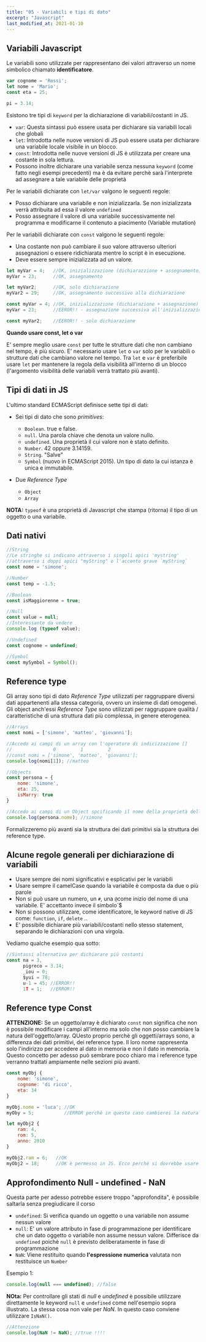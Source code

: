 ```yaml
---
title: "05 - Variabili e tipi di dato"
excerpt: "Javascript"
last_modified_at: 2021-01-10
---
```


## Variabili Javascript

Le variabili sono utilizzate per rappresentano dei valori attraverso un nome simbolico chiamato **identificatore**.

```js
var cognome = 'Rossi';
let nome = 'Mario';
const eta = 25;

pi = 3.14;
```

Esistono tre tipi di `keyword` per la dichiarazione di variabili/costanti in JS.

- `var`: Questa sintassi può essere usata per dichiarare sia variabili locali che globali
- `let`: Introdotta nelle nuove versioni di JS può essere usata per dichiarare una variabile locale visibile in un blocco.
- `const`: Introdotta nelle nuove versioni di JS è utilizzata per creare una costante in sola lettura.
- Possono inoltre dichiarare una variabile senza nessuna `keyword` (come fatto negli esempi precedenti) ma è da evitare perchè sarà l'interprete ad assegnare a tale variabile delle proprietà

Per le variabili dichiarate con `let/var` valgono le seguenti regole:

- Posso dichiarare una variabile e non inizializzarla. Se non inizializzata verrà attribuita ad essa il valore `undefined`
- Posso assegnare il valore di una variabile successivamente nel programma e modificarne il contenuto a piacimento (Variable mutation)

Per le variabili dichiarate con `const` valgono le seguenti regole:

- Una costante non può cambiare il suo valore attraverso ulteriori assegnazioni o essere ridichiarata mentre lo script è in esecuzione. 
- Deve essere sempre inizializzata ad un valore.

```js
let myVar = 4;   //OK, inizializzazione (dichiarazzione + assegnamento)
myVar = 23;      //OK, assegnamento

let myVar2;      //OK, solo dichiarazione
myVar2 = 29;     //OK, assegnamento successivo alla dichiarazione

const myVar = 4; //OK, inizializzazione (dichiarazione + assegnazione)
myVar = 23;      //EEROR!! - assegnazione successiva all'inizializzazione

const myVar2;    //EEROR!! - solo dichiarazione
```

**Quando usare const, let o var**

E' sempre meglio usare `const` per tutte le strutture dati che non cambiano nel tempo, è più sicuro. E' necessario usare `let` o `var` solo per le variabili o strutture dati che cambiano valore nel tempo. Tra `let` e `var` è preferibile usare `let` per mantenere la regola della visibilità all'interno di un blocco (l'argomento visibilità delle variabili verrà trattato più avanti).

## Tipi di dati in JS

L'ultimo standard ECMAScript definisce sette tipi di dati:

- Sei tipi di dato che sono *primitives*:
  - `Boolean`. true e false.
  - `null`. Una parola chiave che denota un valore nullo.
  - `undefined`. Una proprietà il cui valore non è stato definito.
  - `Number`. 42 oppure 3.14159.
  - `String`. "Salve"
  - `Symbol` (nuovo in ECMAScript 2015). Un tipo di dato la cui istanza è unica e immutabile.
  
- Due *Reference Type*
  - `Object`
  - `Array`

**NOTA:** `typeof` è una proprietà di Javascript che stampa (ritorna) il tipo di un oggetto o una variabile.

## Dati nativi

```js
//String
//Le stringhe si indicano attraverso i singoli apici 'mystring'
//attraverso i doppi apici "myString" o l'accento grave `myString`
const nome = 'simone'; 

//Number
const temp = -1.5;

//Boolean
const isMaggiorenne = true;

//Null
const value = null;
//Interessante da vedere
console.log (typeof value);

//Undefined
const cognome = undefined;

//Symbol
const mySymbol = Symbol();
```

## Reference type 

Gli array sono tipi di dato *Reference Type* utilizzati per raggruppare diversi dati appartenenti alla stessa categoria, ovvero un insieme di dati omogenei.
Gli object anch'essi *Reference Type* sono utilizzati per raggruppare qualità / caratteristiche di una struttura dati più complessa, in genere eterogenea.

```js
//Arrays
const nomi = ['simone', 'matteo', 'giovanni'];

//Accedo ai campi di un array con l'operatore di indicizzazione []
//               0         1         2
//const nomi = ['simone', 'matteo', 'giovanni'];
console.log(nomi[1]); //matteo

//Objects
const persona = {
    nome: 'simone',
    eta: 25,
    isMarry: true
}

//Accedo ai campi di un Object spcificando il nome della proprietà dell'oggetto
console.log(persona.nome); //simone
```

Formalizzeremo più avanti sia la struttura dei dati primitivi sia la struttura dei reference type.  

## Alcune regole generali per dichiarazione di variabili

- Usare sempre dei nomi significativi e esplicativi per le variabili
- Usare sempre il camelCase quando la variabile è composta da due o più parole
- Non si può usare un numero, un `#`, una `@`come inizio del nome di una variabile. E' accettanto invece il simbolo`$
- Non si possono utilizzare, come identificatore, le keyword native di JS come: `function`, `if`, `delete` ..
- E' possibile dichiarare più variabili/costanti nello stesso statement, separando le dichiarazioni con una virgola.

Vediamo qualche esempio qua sotto:

```js
//Sintassi alternativa per dichiarare più costanti
const na = 3,
      pigreco = 3.14;
      _iou = 0;
      $yui = 78;
      u-1 = 45; //ERROR!!
      1T = 1;   //ERROR!!
```

## Reference type Const

**ATTENZIONE:** Se un oggetto/array è dichiarato `const` non significa che non è possibile modificare i campi all'interno ma solo che non posso cambiare la natura dell'oggetto/array. QUesto proprio perchè gli oggetti/arrays sono, a differenza dei dati primitivi, dei reference type. Il loro nome rappresenta solo l'indirizzo per accedere al dato in memoria e non il dato in memoria. Questo concetto per adesso può sembrare poco chiaro ma i reference type verranno trattati ampiamente nelle sezioni più avanti.

```js
const myObj {
    nome: 'simone',
    cognome: 'di ricco',
    eta: 34
}

myObj.nome = 'luca'; //OK
myOby = 5;           //ERROR perchè in questo caso cambierei la natura dell'oggetto. Da oggetto diventerebbe un <number>

let myObj2 {
    ram: 4,
    rom: 5,
    anno: 2010
}

myObj2.ram = 6;   //OK
myObj2 = 18;      //OK è permesso in JS. Ecco perchè si dovrebbe usare <const> invece di <let> quando è possibile
```

## Approfondimento Null - undefined - NaN

Questa parte per adesso potrebbe essere troppo "approfondita", è possibile saltarla senza pregiudicare il corso

- `undefined`: Si verifica quando un oggetto o una variabile non assume nessun valore
- `null`: E' un valore attributo in fase di programmazione per identificare che un dato oggetto o variabile non assume nessun valore. Differisce da `undefined` poichè `null` è previsto deliberatamente in fase di programmazione
- `NaN`: Viene restituito quando **l'espressione numerica** valutata non restituisce un `Number`

Esempio 1:
```js
console.log(null === undefined); //false
```

**NOta:** Per controllare gli stati di *null* e *undefined* è possibile utilizzare direttamente le keyword `null` e `undefined` come nell'esempio sopra illustrato. La stessa cosa non vale per *NaN*. In questo caso conviene utilizzare `IsNaN()`.


```js
//Attenzione
console.log(NaN != NaN); //true !!!!
```
 